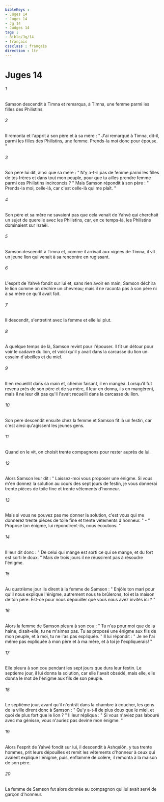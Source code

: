 ```yaml
---
bibleKeys : 
- Juges 14
- Juges 14
- Jg 14
- Judges 14
tags : 
- Bible/Jg/14
- français
cssclass : français
direction : ltr
---
```


# Juges 14

###### 1
Samson descendit à Timna et remarqua, à Timna, une femme parmi les filles des Philistins. 
###### 2
Il remonta et l'apprit à son père et à sa mère : " J'ai remarqué à Timna, dit-il, parmi les filles des Philistins, une femme. Prends-la moi donc pour épouse. " 
###### 3
Son père lui dit, ainsi que sa mère : " N'y a-t-il pas de femme parmi les filles de tes frères et dans tout mon peuple, pour que tu ailles prendre femme parmi ces Philistins incirconcis ? " Mais Samson répondit à son père : " Prends-la moi, celle-là, car c'est celle-là qui me plaît. " 
###### 4
Son père et sa mère ne savaient pas que cela venait de Yahvé qui cherchait un sujet de querelle avec les Philistins, car, en ce temps-là, les Philistins dominaient sur Israël. 
###### 5
Samson descendit à Timna et, comme il arrivait aux vignes de Timna, il vit un jeune lion qui venait à sa rencontre en rugissant. 
###### 6
L'esprit de Yahvé fondit sur lui et, sans rien avoir en main, Samson déchira le lion comme on déchire un chevreau; mais il ne raconta pas à son père ni à sa mère ce qu'il avait fait. 
###### 7
Il descendit, s'entretint avec la femme et elle lui plut. 
###### 8
A quelque temps de là, Samson revint pour l'épouser. Il fit un détour pour voir le cadavre du lion, et voici qu'il y avait dans la carcasse du lion un essaim d'abeilles et du miel. 
###### 9
Il en recueillit dans sa main et, chemin faisant, il en mangea. Lorsqu'il fut revenu près de son père et de sa mère, il leur en donna, ils en mangèrent, mais il ne leur dit pas qu'il l'avait recueilli dans la carcasse du lion. 
###### 10
Son père descendit ensuite chez la femme et Samson fit là un festin, car c'est ainsi qu'agissent les jeunes gens. 
###### 11
Quand on le vit, on choisit trente compagnons pour rester auprès de lui. 
###### 12
Alors Samson leur dit : " Laissez-moi vous proposer une énigme. Si vous m'en donnez la solution au cours des sept jours de festin, je vous donnerai trente pièces de toile fine et trente vêtements d'honneur. 
###### 13
Mais si vous ne pouvez pas me donner la solution, c'est vous qui me donnerez trente pièces de toile fine et trente vêtements d'honneur. " - " Propose ton énigme, lui répondirent-ils, nous écoutons. " 
###### 14
Il leur dit donc : " De celui qui mange est sorti ce qui se mange, et du fort est sorti le doux. " Mais de trois jours il ne réussirent pas à résoudre l'énigme. 
###### 15
Au quatrième jour ils dirent à la femme de Samson : " Enjôle ton mari pour qu'il nous explique l'énigme, autrement nous te brûlerons, toi et la maison de ton père. Est-ce pour nous dépouiller que vous nous avez invités ici ? " 
###### 16
Alors la femme de Samson pleura à son cou : " Tu n'as pour moi que de la haine, disait-elle, tu ne m'aimes pas. Tu as proposé une énigme aux fils de mon peuple, et à moi, tu ne l'as pas expliquée. " Il lui répondit : " Je ne l'ai même pas expliquée à mon père et à ma mère, et à toi je l'expliquerais! " 
###### 17
Elle pleura à son cou pendant les sept jours que dura leur festin. Le septième jour, il lui donna la solution, car elle l'avait obsédé, mais elle, elle donna le mot de l'énigme aux fils de son peuple. 
###### 18
Le septième jour, avant qu'il n'entrât dans la chambre à coucher, les gens de la ville dirent donc à Samson : " Qu'y a-t-il de plus doux que le miel, et quoi de plus fort que le lion ? " Il leur répliqua : " Si vous n'aviez pas labouré avec ma génisse, vous n'auriez pas deviné mon énigme. " 
###### 19
Alors l'esprit de Yahvé fondit sur lui, il descendit à Ashqelôn, y tua trente hommes, prit leurs dépouilles et remit les vêtements d'honneur à ceux qui avaient expliqué l'énigme, puis, enflammé de colère, il remonta à la maison de son père. 
###### 20
La femme de Samson fut alors donnée au compagnon qui lui avait servi de garçon d'honneur. 
